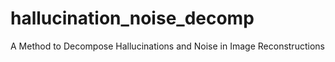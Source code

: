 # hallucination_noise_decomp
A Method to Decompose Hallucinations and Noise in Image Reconstructions
